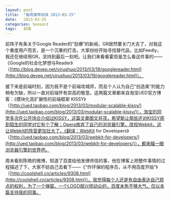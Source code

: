 ```yaml
---
layout: post
title:  "每周推荐阅读 2013-03-25"
date:   2013-03-25
categories: Season1
tags:   前端
---
```


前阵子有条关于Google Reader的“劲爆”的新闻，GR居然要关门大吉了，对我这个重度用户而言，是一个沉重的打击。大家纷纷开始寻找替代品，比如Feedly，我还在继续用GR，坚持到最后一刻吧。让我们来看看霍炬是怎么看这件事的——《Google的社会化梦想与Reader》（[http://blog.devep.net/virushuo/2013/03/19/googlereader.html](http://blog.devep.net/virushuo/2013/03/19/googlereader.html)）。

接下来是前端时刻，因为我不是个前端攻城师，而且个人认为自己“创造美”的能力稍有欠缺，所以一直对前端怀有崇高的敬意。这两篇文章都来自淘宝UED官方博客：《模块化高扩展性的前端框架 KISSY》（[http://ued.taobao.com/blog/2013/03/modular-scalable-kissy/](http://ued.taobao.com/blog/2013/03/modular-scalable-kissy/)），淘宝的同学多次在公开场合介绍过KISSY，这篇文章图文并茂，希望能让那些还对KISSY感到陌生的同学对它有个了解；Opera放弃了自己的浏览器引擎，改投Webkit，这让Webkit的阵营更加壮大了，《翻译：WebKit for Developers》（[http://ued.taobao.com/blog/2013/03/webkit-for-developers/](http://ued.taobao.com/blog/2013/03/webkit-for-developers/)），都来瞄一眼浏览器引擎的世界吧。

周末看到陈皓的微博，知道了百度给他发律师信的事，他在博客上把整件事情的过程描述了下，大家不妨自己去看下——《“作环保的程序员，从不用百度开始”》（[http://coolshell.cn/articles/9308.html](http://coolshell.cn/articles/9308.html)）。我觉得每个人还是有自由表达自己观点的权利，为了一个弹窗、一个LOGO就兴师动众的，百度未免不够大气。仅以本篇支持我的同事。